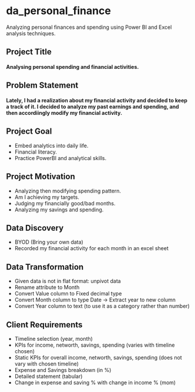 # da_personal_finance
Analyzing personal finances and spending using Power BI and Excel analysis techniques.  

## Project Title
#### Analysing personal spending and financial activities.

## Problem Statement
#### Lately, I had a realization about my financial activity and decided to keep a track of it. I decided to analyze my past earnings and spending, and then accordiingly modify my financial activity.  

## Project Goal
-   Embed analytics into daily life.
-   Financial literacy.
-   Practice PowerBI and analytical skills.

## Project Motivation
-   Analyzing then modifying spending pattern.
-   Am I achieving my targets.
-   Judging my financially good/bad months.
-   Analyzing my savings and spending.

## Data Discovery
-   BYOD (Bring your own data)
-   Recorded my financial activity for each month in an excel sheet


## Data Transformation
-   Given data is not in flat format: unpivot data
-   Rename attribute to Month
-   Convert Value column to Fixed decimal type
-   Convert Month column to type Date -> Extract year to new column
-   Convert Year column to text (to use it as a category rather than number)

## Client Requirements
-   Timeline selection (year, month)
-   KPIs for income, networth, savings, spending (varies with timeline chosen)
-   Static KPIs for overall income, networth, savings, spending (does not vary with chosen timeline)
-   Expense and Savings breakdown (in %)
-   Detailed statement (tabular)  
-   Change in expense and saving % with change in income % (mom)